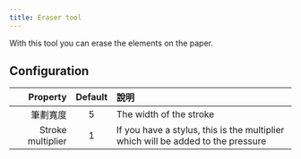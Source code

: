 ```yaml
---
title: Eraser tool
---
```


With this tool you can erase the elements on the paper.

## Configuration

|          Property | Default | 說明                                                                               |
| ----------------: | :-----: | :------------------------------------------------------------------------------- |
|              筆劃寬度 |    5    | The width of the stroke                                                          |
| Stroke multiplier |    1    | If you have a stylus, this is the multiplier which will be added to the pressure |
